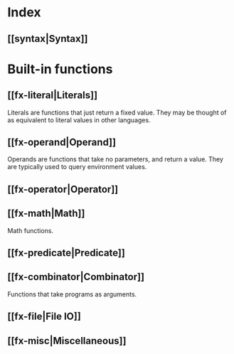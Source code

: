 # Index

## [[syntax|Syntax]]
# Built-in functions

## [[fx-literal|Literals]]
Literals are functions that just return a fixed value.  They may be thought of as equivalent to literal values in other languages.  
## [[fx-operand|Operand]]
Operands are functions that take no parameters, and return a value.  They are typically used to query environment values.
## [[fx-operator|Operator]]
## [[fx-math|Math]]
Math functions.  
## [[fx-predicate|Predicate]]
## [[fx-combinator|Combinator]]
Functions that take programs as arguments.
## [[fx-file|File IO]]
## [[fx-misc|Miscellaneous]]